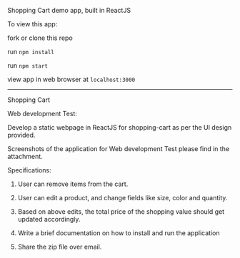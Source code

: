 Shopping Cart demo app, built in ReactJS

To view this app:

fork or clone this repo

run `npm install`

run `npm start`

view app in web browser at `localhost:3000`

---

Shopping Cart

Web development Test:

Develop a static webpage in ReactJS for shopping-cart as per the UI design provided.

Screenshots of the application for Web development Test please find in the attachment.



Specifications:

1. User can remove items from the cart.

2. User can edit a product, and change fields like size, color and quantity.

3. Based on above edits, the total price of the shopping value should get updated accordingly.

4. Write a brief documentation on how to install and run the application

5. Share the zip file over email.
